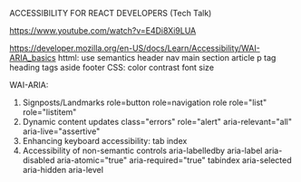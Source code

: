 ACCESSIBILITY FOR REACT DEVELOPERS (Tech Talk)

https://www.youtube.com/watch?v=E4Di8Xi9LUA

https://developer.mozilla.org/en-US/docs/Learn/Accessibility/WAI-ARIA_basics
httml:
use semantics
header
nav
main
section
article
p tag
heading tags
aside
footer
CSS:
color contrast
font size

WAI-ARIA:

1. Signposts/Landmarks
   role=button
   role=navigation
   role
   role="list" role="listitem"
2. Dynamic content updates
   class="errors" role="alert" aria-relevant="all"
   aria-live="assertive"
3. Enhancing keyboard accessibility:
   tab index
4. Accessibility of non-semantic controls
   aria-labelledby
   aria-label
   aria-disabled
   aria-atomic="true"
   aria-required="true"
   tabindex
   aria-selected
   aria-hidden
   aria-level
